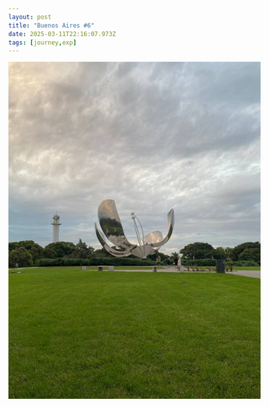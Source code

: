 ```yaml
---
layout: post
title: "Buenos Aires #6"
date: 2025-03-11T22:16:07.973Z
tags: [journey,exp]
---
```


![Buenos Aires #6](/assets/images/2025-03-11-image221607.png)

